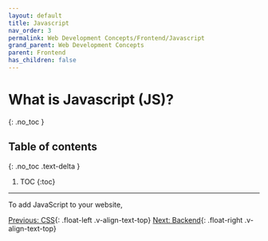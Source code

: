 ```yaml
---
layout: default
title: Javascript
nav_order: 3
permalink: Web Development Concepts/Frontend/Javascript
grand_parent: Web Development Concepts
parent: Frontend
has_children: false
---
```


# What is Javascript (JS)?
{: .no_toc }

## Table of contents
{: .no_toc .text-delta }

1. TOC
{:toc}

---

To add JavaScript to your website, 

[Previous: CSS](CSS){: .float-left .v-align-text-top}
[Next: Backend](../Backend){: .float-right .v-align-text-top}
